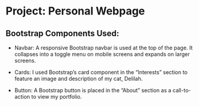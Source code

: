 # Project: Personal Webpage

## Bootstrap Components Used:
- Navbar: A responsive Bootstrap navbar is used at the top of the page. It collapses into a toggle menu on mobile screens and expands on larger screens.

- Cards: I used Bootstrap’s card component in the “Interests” section to feature an image and description of my cat, Delilah.

- Button: A Bootstrap button is placed in the “About” section as a call-to-action to view my portfolio.